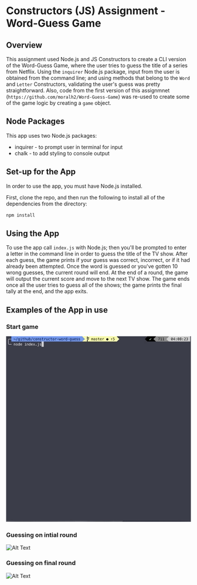 # Constructors (JS) Assignment - Word-Guess Game

## Overview
This assignment used Node.js and JS Constructors to create a CLI version of the Word-Guess Game, where the user tries to guess the title of a series from Netflix.
Using the `inquirer` Node.js package, input from the user is obtained from the command line; and using methods that belong to the `Word` and `Letter` Constructors, validating the user's guess was pretty straightforward. 
Also, code from the first version of this assignmnet (`https://github.com/moralh2/Word-Guess-Game`) was re-used to create some of the game logic by creating a `game` object.

## Node Packages
This app uses two Node.js packages:
* inquirer - to prompt user in terminal for input
* chalk - to add styling to console output

## Set-up for the App
In order to use the app, you must have Node.js installed.

First, clone the repo, and then run the following to install all of the dependencies from the directory:
```javascript
npm install
```

## Using the App
To use the app call `index.js` with Node.js; then you'll be prompted to enter a letter in the command line in order to guess the title of the TV show. After each guess, the game prints if your guess was correct, incorrect, or if it had already been attempted. Once the word is guessed or you've gotten 10 wrong guesses, the current round will end. At the end of a round, the game will output the current score and move to the next TV show. The game ends once all the user tries to guess all of the shows; the game prints the final tally at the end, and the app exits.

## Examples of the App in use

### Start game 
![Alt Text](gifs/gif-1.gif)

### Guessing on intial round
![Alt Text](gifs/gif-2.gif)

### Guessing on final round
![Alt Text](gifs/gif-3.gif)